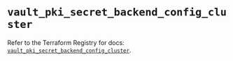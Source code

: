 # `vault_pki_secret_backend_config_cluster`

Refer to the Terraform Registry for docs: [`vault_pki_secret_backend_config_cluster`](https://registry.terraform.io/providers/hashicorp/vault/4.6.0/docs/resources/pki_secret_backend_config_cluster).
